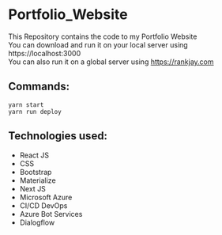 # Portfolio_Website
This Repository contains the code to my Portfolio Website <br>
You can download and run it on your local server using https://localhost:3000 <br>
You can also run it on a global server using https://rankjay.com

## Commands:
```
yarn start
yarn run deploy
```

## Technologies used:
- React JS
- CSS
- Bootstrap
- Materialize
- Next JS
- Microsoft Azure
- CI/CD DevOps
- Azure Bot Services
- Dialogflow
